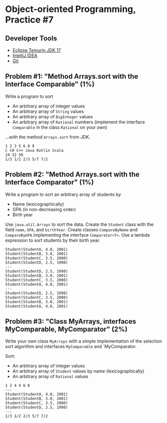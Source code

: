 Object-oriented Programming, Practice #7
========================================

## Developer Tools

* [Eclipse Temurin JDK 17](https://adoptium.net)
* [IntelliJ IDEA](https://www.jetbrains.com/idea/download)
* [Git](https://git-scm.com)

## Problem #1: "Method Arrays.sort with the Interface Comparable<T>" (1%)

Write a program to sort

* An arbitrary array of integer values
* An arbitrary array of `String` values
* An arbitrary array of `BigInteger` values
* An arbitrary array of `Rational` numbers (implement the interface `Comparable` in the class
`Rational` on your own)

...with the method `Arrays.sort` from JDK.

```
1 2 3 5 6 8 9
C C# C++ Java Kotlin Scala
24 32 50
1/3 1/2 2/3 5/7 7/2
```

## Problem #2: "Method Arrays.sort with the Interface Comparator<T>" (1%)

Write a program to sort an arbitrary array of students by

* Name (lexicographically)
* GPA (in non-decreasing order)
* Birth year

Use `java.util.Arrays` to sort the data. Create the `Student` class with the
field `name`, `GPA`, and `birthYear`. Create classes `CompareByName` and `CompareByGPA`
implementing the interface `Comparator<T>`. Use a lambda expression to sort students
by their birth year.

```
Student(StudentA, 4.0, 2001)
Student(StudentB, 3.0, 2001)
Student(StudentC, 3.5, 2000)
Student(StudentD, 2.5, 1998)
---
Student(StudentD, 2.5, 1998)
Student(StudentB, 3.0, 2001)
Student(StudentC, 3.5, 2000)
Student(StudentA, 4.0, 2001)
---
Student(StudentD, 2.5, 1998)
Student(StudentC, 3.5, 2000)
Student(StudentB, 3.0, 2001)
Student(StudentA, 4.0, 2001)
```

## Problem #3: "Class MyArrays, interfaces MyComparable, MyComparator" (2%)

Write your own class `MyArrays` with a simple implementation of the selection sort
algorithm and interfaces `MyComparable` and `MyComparator.

Sort:

* An arbitrary array of integer values
* An arbitrary array of `Student` values by name (lexicographically)
* An arbitrary array of `Rational` values

```
1 2 4 4 6 8
---
Student(StudentA, 4.0, 2001)
Student(StudentB, 3.0, 2001)
Student(StudentC, 3.5, 2000)
Student(StudentD, 2.5, 1998)
---
1/3 1/2 2/3 5/7 7/2
```
